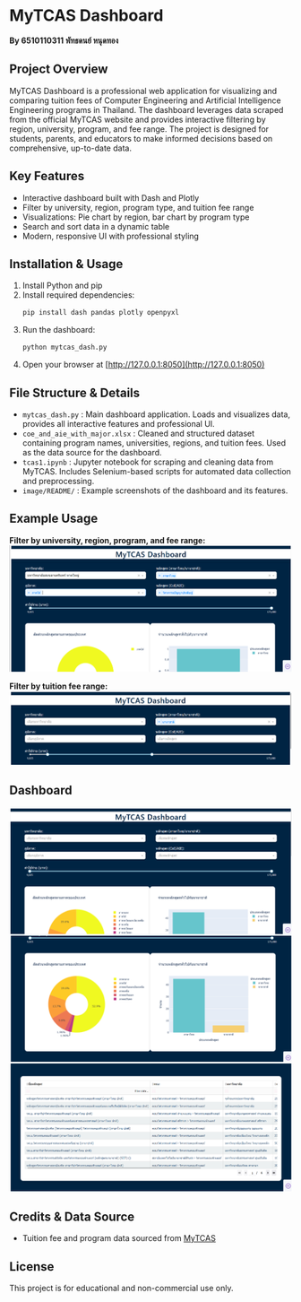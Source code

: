 # MyTCAS Dashboard

**By 6510110311 พัทธดนย์ หนุดทอง**

## Project Overview

MyTCAS Dashboard is a professional web application for visualizing and comparing tuition fees of Computer Engineering and Artificial Intelligence Engineering programs in Thailand. The dashboard leverages data scraped from the official MyTCAS website and provides interactive filtering by region, university, program, and fee range. The project is designed for students, parents, and educators to make informed decisions based on comprehensive, up-to-date data.

## Key Features

- Interactive dashboard built with Dash and Plotly
- Filter by university, region, program type, and tuition fee range
- Visualizations: Pie chart by region, bar chart by program type
- Search and sort data in a dynamic table
- Modern, responsive UI with professional styling

## Installation & Usage

1. Install Python and pip
2. Install required dependencies:
   ```bash
   pip install dash pandas plotly openpyxl
   ```
3. Run the dashboard:
   ```bash
   python mytcas_dash.py
   ```
4. Open your browser at [http://127.0.0.1:8050](http://127.0.0.1:8050)

## File Structure & Details

- `mytcas_dash.py` : Main dashboard application. Loads and visualizes data, provides all interactive features and professional UI.
- `coe_and_aie_with_major.xlsx` : Cleaned and structured dataset containing program names, universities, regions, and tuition fees. Used as the data source for the dashboard.
- `tcas1.ipynb` : Jupyter notebook for scraping and cleaning data from MyTCAS. Includes Selenium-based scripts for automated data collection and preprocessing.
- `image/README/` : Example screenshots of the dashboard and its features.

## Example Usage

**Filter by university, region, program, and fee range:**
![](./image/README/1753806190952.png)

**Filter by tuition fee range:**
![](./image/README/1753806247644.png)

## Dashboard

![](./image/README/1753805959418.png)
![](./image/README/1753806069086.png)
![](./image/README/1753806113038.png)

## Credits & Data Source

- Tuition fee and program data sourced from [MyTCAS](https://mytcas.com/)

## License

This project is for educational and non-commercial use only.
